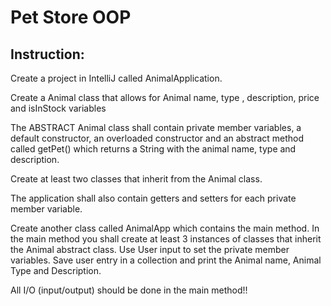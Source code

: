 
# Pet Store OOP

Instruction: 
-----------

Create a project in IntelliJ called AnimalApplication.

Create a Animal class that allows for Animal name, type , description, price and isInStock variables

The ABSTRACT Animal class shall contain private member variables, a default constructor, an overloaded constructor and an abstract method called getPet() which returns a String with the animal name, type and description.


Create at least two classes that inherit from the Animal class.

The application shall also contain getters and setters for each private member variable.

Create another class called AnimalApp which contains the main method. In the main method you shall create at least 3 instances of classes that inherit the Animal abstract class. Use User input to set the private member variables.   Save user entry in a collection and print the Animal name, Animal Type and Description.

All I/O (input/output) should be done in the main method!!
